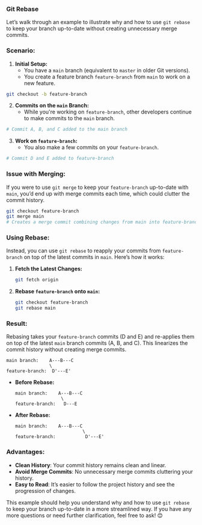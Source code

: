 ### Git Rebase

Let’s walk through an example to illustrate why and how to use `git rebase` to keep your branch up-to-date without creating unnecessary merge commits.

### Scenario:
1. **Initial Setup:**
   - You have a `main` branch (equivalent to `master` in older Git versions).
   - You create a feature branch `feature-branch` from `main` to work on a new feature.

```sh
git checkout -b feature-branch
```

2. **Commits on the `main` Branch:**
   - While you're working on `feature-branch`, other developers continue to make commits to the `main` branch.

```sh
# Commit A, B, and C added to the main branch
```

3. **Work on `feature-branch`:**
   - You also make a few commits on your `feature-branch`.

```sh
# Commit D and E added to feature-branch
```

### Issue with Merging:
If you were to use `git merge` to keep your `feature-branch` up-to-date with `main`, you’d end up with merge commits each time, which could clutter the commit history.

```sh
git checkout feature-branch
git merge main
# Creates a merge commit combining changes from main into feature-branch
```

### Using Rebase:
Instead, you can use `git rebase` to reapply your commits from `feature-branch` on top of the latest commits in `main`. Here’s how it works:

1. **Fetch the Latest Changes:**
   ```sh
   git fetch origin
   ```

2. **Rebase `feature-branch` onto `main`:**
   ```sh
   git checkout feature-branch
   git rebase main 
   ```

### Result:
Rebasing takes your `feature-branch` commits (D and E) and re-applies them on top of the latest `main` branch commits (A, B, and C). This linearizes the commit history without creating merge commits.

```plaintext
main branch:    A---B---C
                \
feature-branch:  D'---E'
```

- **Before Rebase:**
  ```plaintext
  main branch:    A---B---C
                   \ 
  feature-branch:   D---E
  ```

- **After Rebase:**
  ```plaintext
  main branch:    A---B---C
                           \
  feature-branch:           D'---E'
  ```

### Advantages:
- **Clean History**: Your commit history remains clean and linear.
- **Avoid Merge Commits**: No unnecessary merge commits cluttering your history.
- **Easy to Read**: It’s easier to follow the project history and see the progression of changes.

This example should help you understand why and how to use `git rebase` to keep your branch up-to-date in a more streamlined way. If you have any more questions or need further clarification, feel free to ask! 😊
